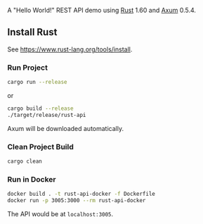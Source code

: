 A "Hello World!" REST API demo using [Rust](https://www.rust-lang.org/) 1.60 and [Axum](https://github.com/tokio-rs/axum) 0.5.4.

## Install Rust

See https://www.rust-lang.org/tools/install.

### Run Project

```bash
cargo run --release
```

or

```bash
cargo build --release
./target/release/rust-api
```

Axum will be downloaded automatically.

### Clean Project Build

```bash
cargo clean
```

### Run in Docker

```bash
docker build . -t rust-api-docker -f Dockerfile
docker run -p 3005:3000 --rm rust-api-docker
```

The API would be at ```localhost:3005```.

